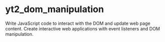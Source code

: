 # yt2_dom_manipulation
Write JavaScript code to interact with the DOM and update web page content.
Create interactive web applications with event listeners and DOM manipulation.